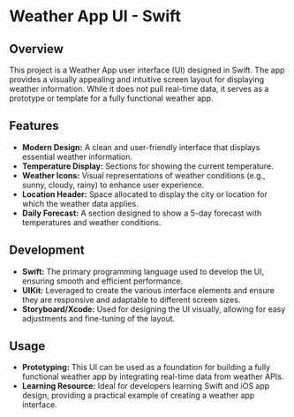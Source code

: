 # Weather App UI - Swift

## Overview
This project is a Weather App user interface (UI) designed in Swift. The app provides a visually appealing and intuitive screen layout for displaying weather information. While it does not pull real-time data, it serves as a prototype or template for a fully functional weather app.

## Features
- **Modern Design:** A clean and user-friendly interface that displays essential weather information.
- **Temperature Display:** Sections for showing the current temperature.
- **Weather Icons:** Visual representations of weather conditions (e.g., sunny, cloudy, rainy) to enhance user experience.
- **Location Header:** Space allocated to display the city or location for which the weather data applies.
- **Daily Forecast:** A section designed to show a 5-day forecast with temperatures and weather conditions.

## Development
- **Swift:** The primary programming language used to develop the UI, ensuring smooth and efficient performance.
- **UIKit:** Leveraged to create the various interface elements and ensure they are responsive and adaptable to different screen sizes.
- **Storyboard/Xcode:** Used for designing the UI visually, allowing for easy adjustments and fine-tuning of the layout.

## Usage
- **Prototyping:** This UI can be used as a foundation for building a fully functional weather app by integrating real-time data from weather APIs.
- **Learning Resource:** Ideal for developers learning Swift and iOS app design, providing a practical example of creating a weather app interface.
